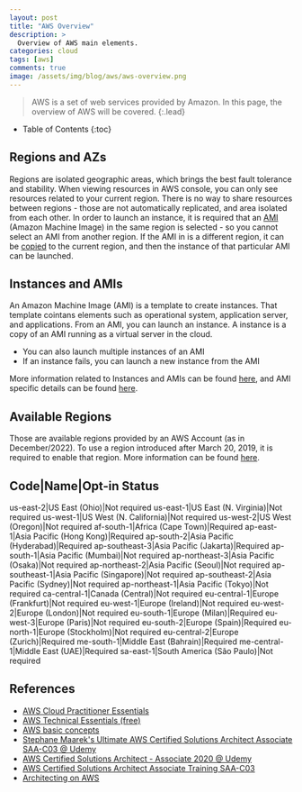 ```yaml
---
layout: post
title: "AWS Overview"
description: >
  Overview of AWS main elements.
categories: cloud
tags: [aws]
comments: true
image: /assets/img/blog/aws/aws-overview.png
---
```

> AWS is a set of web services provided by Amazon.
In this page, the overview of AWS will be covered.
{:.lead}

- Table of Contents
{:toc}

## Regions and AZs

Regions are isolated geographic areas, which brings the best fault tolerance and stability.
When viewing resources in AWS console, you can only see resources related to your current region. There is no way to share resources between regions - those are not automatically replicated, and area isolated from each other.
In order to launch an instance, it is required that an [AMI](https://docs.aws.amazon.com/AWSEC2/latest/UserGuide/AMIs.html) (Amazon Machine Image) in the same region is selected - so you cannot select an AMI from another region. If the AMI in is a different region, it can be [copied](https://docs.aws.amazon.com/AWSEC2/latest/UserGuide/CopyingAMIs.html) to the current region, and then the instance of that particular AMI can be launched.

## Instances and AMIs

An Amazon Machine Image (AMI) is a template to create instances. That template cointans elements such as operational system, application server, and applications. From an AMI, you can launch an instance. A instance is a copy of an AMI running as a virtual server in the cloud.

- You can also launch multiple instances of an AMI
- If an instance fails, you can launch a new instance from the AMI

More information related to Instances and AMIs can be found [here](https://docs.aws.amazon.com/AWSEC2/latest/UserGuide/ec2-instances-and-amis.html), and AMI specific details can be found [here](https://docs.aws.amazon.com/AWSEC2/latest/UserGuide/AMIs.html).

## Available Regions

Those are available regions provided by an AWS Account (as in December/2022). To use a region introduced after March 20, 2019, it is required to enable that region. More information can be found [here](https://docs.aws.amazon.com/general/latest/gr/rande-manage.html).

Code|Name|Opt-in Status
-----
us-east-2|US East (Ohio)|Not required
us-east-1|US East (N. Virginia)|Not required
us-west-1|US West (N. California)|Not required
us-west-2|US West (Oregon)|Not required
af-south-1|Africa (Cape Town)|Required
ap-east-1|Asia Pacific (Hong Kong)|Required
ap-south-2|Asia Pacific (Hyderabad)|Required
ap-southeast-3|Asia Pacific (Jakarta)|Required
ap-south-1|Asia Pacific (Mumbai)|Not required
ap-northeast-3|Asia Pacific (Osaka)|Not required
ap-northeast-2|Asia Pacific (Seoul)|Not required
ap-southeast-1|Asia Pacific (Singapore)|Not required
ap-southeast-2|Asia Pacific (Sydney)|Not required
ap-northeast-1|Asia Pacific (Tokyo)|Not required
ca-central-1|Canada (Central)|Not required
eu-central-1|Europe (Frankfurt)|Not required
eu-west-1|Europe (Ireland)|Not required
eu-west-2|Europe (London)|Not required
eu-south-1|Europe (Milan)|Required
eu-west-3|Europe (Paris)|Not required
eu-south-2|Europe (Spain)|Required
eu-north-1|Europe (Stockholm)|Not required
eu-central-2|Europe (Zurich)|Required
me-south-1|Middle East (Bahrain)|Required
me-central-1|Middle East (UAE)|Required
sa-east-1|South America (São Paulo)|Not required

## References

- [AWS Cloud Practitioner Essentials ](https://aws.amazon.com/pt/training/digital/aws-cloud-practitioner-essentials/)
- [AWS Technical Essentials (free)](https://explore.skillbuilder.aws/learn/course/external/view/elearning/1851/aws-technical-essentials)
- [AWS basic concepts](https://aws.amazon.com/pt/getting-started/fundamentals-core-concepts/)
- [Stephane Maarek's Ultimate AWS Certified Solutions Architect Associate SAA-C03 @ Udemy](https://www.udemy.com/courses/search/?courseLabel=4704&courseLabel=24774&q=stephane+maarek&sort=relevance&src=sac)
- [AWS Certified Solutions Architect - Associate 2020 @ Udemy](https://www.udemy.com/course/draft/362328/learn/lecture/13885822?start=15#overview)
- [AWS Certified Solutions Architect Associate Training SAA-C03](https://www.udemy.com/course/aws-certified-solutions-architect-associate-hands-on/learn/lecture/28616728?start=15#overview)
- [Architecting on AWS](https://aws.amazon.com/pt/training/classroom/architecting-on-aws/?ep=sec&sec=assoc_saa)